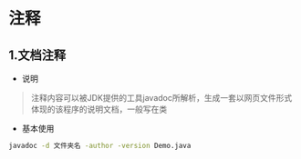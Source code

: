 # 注释

## 1.文档注释

* 说明

> 注释内容可以被JDK提供的工具javadoc所解析，生成一套以网页文件形式体现的该程序的说明文档，一般写在类

* 基本使用

```sh
javadoc -d 文件夹名 -author -version Demo.java
```
